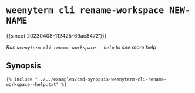 # `weenyterm cli rename-workspace NEW-NAME`

{{since('20230408-112425-69ae8472')}}

*Run `weenyterm cli rename-workspace --help` to see more help*

## Synopsis

```console
{% include "../../examples/cmd-synopsis-weenyterm-cli-rename-workspace--help.txt" %}
```

